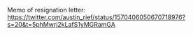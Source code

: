 Memo of resignation letter: https://twitter.com/austin_rief/status/1570406050670718976?s=20&t=5phMwrj2kLafS1yMGRamGA
